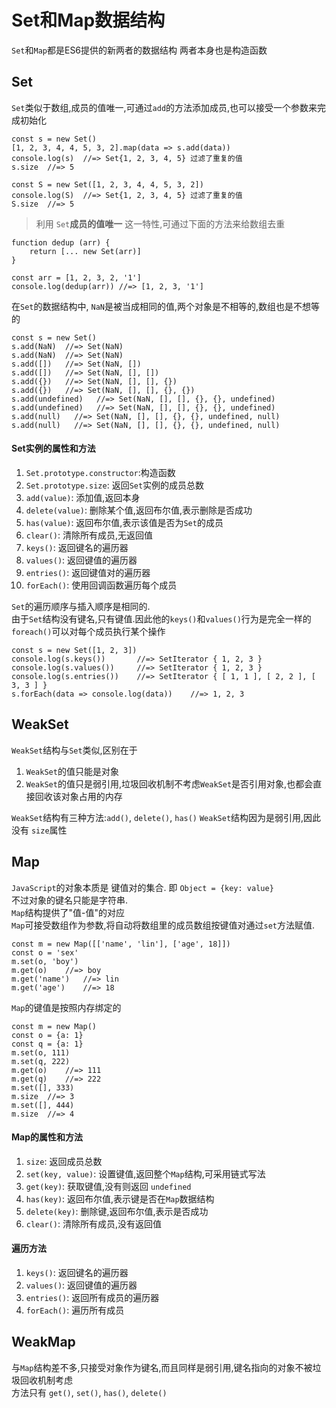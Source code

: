 # Set和Map数据结构

`Set`和`Map`都是ES6提供的新两者的数据结构 
两者本身也是构造函数

## Set

`Set`类似于数组,成员的值唯一,可通过`add`的方法添加成员,也可以接受一个参数来完成初始化

```
const s = new Set()
[1, 2, 3, 4, 4, 5, 3, 2].map(data => s.add(data))
console.log(s)  //=> Set{1, 2, 3, 4, 5} 过滤了重复的值
s.size  //=> 5

const S = new Set([1, 2, 3, 4, 4, 5, 3, 2])
console.log(S)  //=> Set{1, 2, 3, 4, 5} 过滤了重复的值
S.size  //=> 5
```

> 利用 `Set`**成员的值唯一** 这一特性,可通过下面的方法来给数组去重

```
function dedup (arr) {
    return [... new Set(arr)]
}

const arr = [1, 2, 3, 2, '1']
console.log(dedup(arr)) //=> [1, 2, 3, '1']
```
在`Set`的数据结构中, `NaN`是被当成相同的值,两个对象是不相等的,数组也是不想等的
```
const s = new Set()
s.add(NaN)  //=> Set(NaN)
s.add(NaN)  //=> Set(NaN)
s.add([])   //=> Set(NaN, [])
s.add([])   //=> Set(NaN, [], [])
s.add({})   //=> Set(NaN, [], [], {})
s.add({})   //=> Set(NaN, [], [], {}, {})
s.add(undefined)   //=> Set(NaN, [], [], {}, {}, undefined)
s.add(undefined)   //=> Set(NaN, [], [], {}, {}, undefined)
s.add(null)   //=> Set(NaN, [], [], {}, {}, undefined, null)
s.add(null)   //=> Set(NaN, [], [], {}, {}, undefined, null)
```
#### Set实例的属性和方法
1. `Set.prototype.constructor`:构造函数
2. `Set.prototype.size`: 返回`Set`实例的成员总数
3. `add(value)`: 添加值,返回本身
4. `delete(value)`: 删除某个值,返回布尔值,表示删除是否成功
5. `has(value)`: 返回布尔值,表示该值是否为`Set`的成员
6. `clear()`: 清除所有成员,无返回值
7. `keys()`: 返回键名的遍历器
8. `values()`: 返回键值的遍历器
9. `entries()`: 返回键值对的遍历器
10. `forEach()`: 使用回调函数遍历每个成员

`Set`的遍历顺序与插入顺序是相同的.  
由于`Set`结构没有键名,只有键值.因此他的`keys()`和`values()`行为是完全一样的  
`foreach()`可以对每个成员执行某个操作
```
const s = new Set([1, 2, 3])
console.log(s.keys())		//=> SetIterator { 1, 2, 3 }
console.log(s.values())		//=> SetIterator { 1, 2, 3 }
console.log(s.entries())	//=> SetIterator { [ 1, 1 ], [ 2, 2 ], [ 3, 3 ] }
s.forEach(data => console.log(data))	//=> 1, 2, 3
```

## WeakSet
`WeakSet`结构与`Set`类似,区别在于
1. `WeakSet`的值只能是对象  
2. `WeakSet`的值只是弱引用,垃圾回收机制不考虑`WeakSet`是否引用对象,也都会直接回收该对象占用的内存

`WeakSet`结构有三种方法:`add()`, `delete()`, `has()`
`WeakSet`结构因为是弱引用,因此没有 `size`属性

## Map

`JavaScript`的对象本质是 键值对的集合. 即 `Object = {key: value}`  
不过对象的键名只能是字符串.  
`Map`结构提供了"值-值"的对应  
`Map`可接受数组作为参数,将自动将数组里的成员数组按键值对通过`set`方法赋值.  

```
const m = new Map([['name', 'lin'], ['age', 18]])
const o = 'sex'
m.set(o, 'boy')
m.get(o)    //=> boy
m.get('name')   //=> lin
m.get('age')    //=> 18
```
`Map`的键值是按照内存绑定的
```
const m = new Map()
const o = {a: 1}
const q = {a: 1}
m.set(o, 111)
m.set(q, 222)
m.get(o)    //=> 111
m.get(q)    //=> 222
m.set([], 333)
m.size  //=> 3
m.set([], 444)
m.size  //=> 4
```

#### Map的属性和方法
1. `size`: 返回成员总数
2. `set(key, value)`: 设置键值,返回整个`Map`结构,可采用链式写法
3. `get(key)`: 获取键值,没有则返回 `undefined`
4. `has(key)`: 返回布尔值,表示键是否在`Map`数据结构
5. `delete(key)`: 删除键,返回布尔值,表示是否成功
6. `clear()`: 清除所有成员,没有返回值

#### 遍历方法
1. `keys()`: 返回键名的遍历器
2. `values()`: 返回键值的遍历器
3. `entries()`: 返回所有成员的遍历器
4. `forEach()`: 遍历所有成员

## WeakMap

与`Map`结构差不多,只接受对象作为键名,而且同样是弱引用,键名指向的对象不被垃圾回收机制考虑  
方法只有 `get()`, `set()`, `has()`, `delete()`